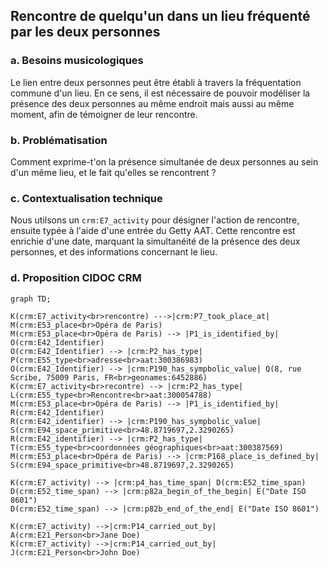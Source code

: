 ## Rencontre de quelqu'un dans un lieu fréquenté par les deux personnes

### a. Besoins musicologiques

Le lien entre deux personnes peut être établi à travers la fréquentation commune d'un lieu. En ce sens, il est nécessaire de pouvoir modéliser la présence des deux personnes au même endroit mais aussi au même moment, afin de témoigner de leur rencontre.

### b. Problématisation

Comment exprime-t'on la présence simultanée de deux personnes au sein d'un même lieu, et le fait qu'elles se rencontrent ?

### c. Contextualisation technique

Nous utilsons un ```crm:E7_activity``` pour désigner l'action de rencontre, ensuite typée à l'aide d'une entrée du Getty AAT. Cette rencontre est enrichie d'une date, marquant la simultanéité de la présence des deux personnes, et des informations concernant le lieu.

### d. Proposition CIDOC CRM

```mermaid
graph TD;

K(crm:E7_activity<br>rencontre) --->|crm:P7_took_place_at| M(crm:E53_place<br>Opéra de Paris)
M(crm:E53_place<br>Opéra de Paris) --> |P1_is_identified_by| O(crm:E42_Identifier)
O(crm:E42_Identifier) --> |crm:P2_has_type| P(crm:E55_type<br>adresse<br>aat:300386983)
O(crm:E42_Identifier) --> |crm:P190_has_sympbolic_value| Q(8, rue Scribe, 75009 Paris, FR<br>geonames:6452886)
K(crm:E7_activity<br>recontre) --> |crm:P2_has_type| L(crm:E55_type<br>Rencontre<br>aat:300054788)
M(crm:E53_place<br>Opéra de Paris) --> |P1_is_identified_by| R(crm:E42_Identifier)
R(crm:E42_identifier) --> |crm:P190_has_sympbolic_value| S(crm:E94_space_primitive<br>48.8719697,2.3290265)
R(crm:E42_identifier) --> |crm:P2_has_type| T(crm:E55_type<br>coordonnées géographiques<br>aat:300387569)
M(crm:E53_place<br>Opéra de Paris) --> |crm:P168_place_is_defined_by| S(crm:E94_space_primitive<br>48.8719697,2.3290265)
 
K(crm:E7_activity) --> |crm:p4_has_time_span| D(crm:E52_time_span)
D(crm:E52_time_span) --> |crm:p82a_begin_of_the_begin| E("Date ISO 8601")
D(crm:E52_time_span) --> |crm:p82b_end_of_the_end| E("Date ISO 8601")

K(crm:E7_activity) -->|crm:P14_carried_out_by| A(crm:E21_Person<br>Jane Doe)
K(crm:E7_activity) -->|crm:P14_carried_out_by| J(crm:E21_Person<br>John Doe)

```




